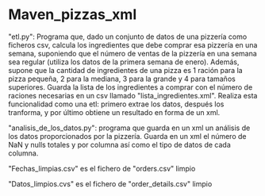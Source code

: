 # Maven_pizzas_xml
"etl.py": Programa que, dado un conjunto de datos de una pizzería como ficheros csv, calcula los ingredientes que debe comprar esa pizzería en una semana, suponiendo que el número de ventas de la pizzería en una semana sea regular (utiliza los datos de la primera semana de enero). Además, supone que la cantidad de ingredientes de una pizza es 1 ración para la pizza pequeña, 2 para la mediana, 3 para la grande y 4 para tamaños superiores. Guarda la lista de los ingredientes a comprar con el número de raciones necesarias en un csv llamado "lista_ingredientes.xml". Realiza esta funcionalidad como una etl: primero extrae los datos, después los tranforma, y por último obtiene un resultado en forma de un xml.

"analisis_de_los_datos.py": programa que guarda en un xml un análisis de los datos proporcionados por la pizzería. Guarda en un xml el número de NaN y nulls totales y por columna así como el tipo de datos de cada columna.

"Fechas_limpias.csv" es el fichero de "orders.csv" limpio

"Datos_limpios.cvs" es el fichero de "order_details.csv" limpio
